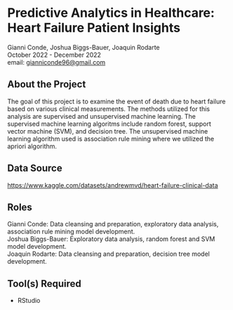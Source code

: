 # Predictive Analytics in Healthcare: Heart Failure Patient Insights 
Gianni Conde, Joshua Biggs-Bauer, Joaquin Rodarte <br>
October 2022 - December 2022 <br>
email: gianniconde96@gmail.com <br>

## About the Project
The goal of this project is to examine the event of death due to heart failure based on various clinical measurements. The methods utilized for this analysis are supervised and unsupervised machine learning. The supervised machine learning algoritms include random forest, support vector machine (SVM), and decision tree. The unsupervised machine learning algorithm used is association rule mining where we utilized the apriori algorithm. <br>

## Data Source
https://www.kaggle.com/datasets/andrewmvd/heart-failure-clinical-data <br>

## Roles
Gianni Conde: Data cleansing and preparation, exploratory data analysis, association rule mining model development. <br>
Joshua Biggs-Bauer: Exploratory data analysis, random forest and SVM model development. <br>
Joaquin Rodarte: Data cleansing and preparation, decision tree model development.

## Tool(s) Required
- RStudio
